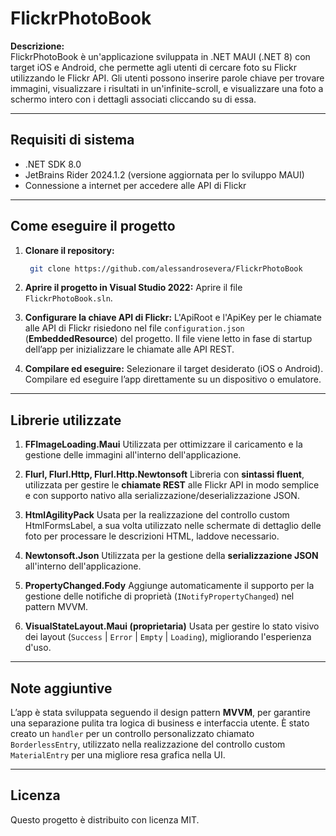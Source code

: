# FlickrPhotoBook

**Descrizione:**  
FlickrPhotoBook è un'applicazione sviluppata in .NET MAUI (.NET 8) con target iOS e Android, che permette agli utenti di cercare foto su Flickr utilizzando le Flickr API. Gli utenti possono inserire parole chiave per trovare immagini, visualizzare i risultati in un'infinite-scroll, e visualizzare una foto a schermo intero con i dettagli associati cliccando su di essa.

---

## Requisiti di sistema

- .NET SDK 8.0
- JetBrains Rider 2024.1.2 (versione aggiornata per lo sviluppo MAUI)
- Connessione a internet per accedere alle API di Flickr

---

## Come eseguire il progetto

1. **Clonare il repository:**
   ```bash 
    git clone https://github.com/alessandrosevera/FlickrPhotoBook
2. **Aprire il progetto in Visual Studio 2022:**
Aprire il file `FlickrPhotoBook.sln`.

3. **Configurare la chiave API di Flickr:**
L'ApiRoot e l'ApiKey per le chiamate alle API di Flickr risiedono nel file `configuration.json` (**EmbeddedResource**) del progetto.
Il file viene letto in fase di startup dell’app per inizializzare le chiamate alle API REST.

4. **Compilare ed eseguire:**
Selezionare il target desiderato (iOS o Android).
Compilare ed eseguire l’app direttamente su un dispositivo o emulatore.

---

## Librerie utilizzate

1. **FFImageLoading.Maui**
Utilizzata per ottimizzare il caricamento e la gestione delle immagini all'interno dell'applicazione.

2. **Flurl, Flurl.Http, Flurl.Http.Newtonsoft**
Libreria con **sintassi fluent**, utilizzata per gestire le **chiamate REST** alle Flickr API in modo semplice e con supporto nativo alla serializzazione/deserializzazione JSON.

3. **HtmlAgilityPack**
Usata per la realizzazione del controllo custom HtmlFormsLabel, a sua volta utilizzato nelle schermate di dettaglio delle foto per processare le descrizioni HTML, laddove necessario.

4. **Newtonsoft.Json**
Utilizzata per la gestione della **serializzazione JSON** all'interno dell'applicazione.

5. **PropertyChanged.Fody**
Aggiunge automaticamente il supporto per la gestione delle notifiche di proprietà (`INotifyPropertyChanged`) nel pattern MVVM.

6. **VisualStateLayout.Maui (proprietaria)**
Usata per gestire lo stato visivo dei layout (`Success` | `Error` | `Empty` | `Loading`), migliorando l'esperienza d'uso.

---

## Note aggiuntive
L’app è stata sviluppata seguendo il design pattern **MVVM**, per garantire una separazione pulita tra logica di business e interfaccia utente.
È stato creato un `handler` per un controllo personalizzato chiamato `BorderlessEntry`, utilizzato nella realizzazione del controllo custom `MaterialEntry` per una migliore resa grafica nella UI.

---

## Licenza
Questo progetto è distribuito con licenza MIT.